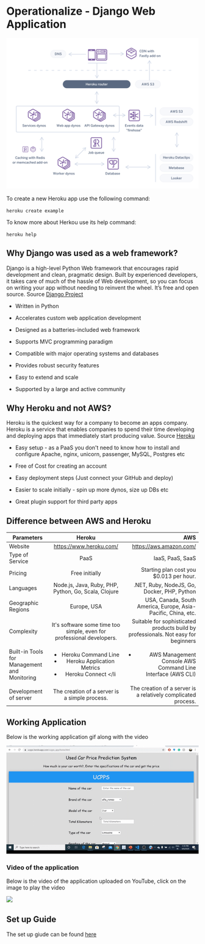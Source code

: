 # Operationalize - Django Web Application


<img src = "Img/1534271873-Beyond Web and Worker Blog Post (B)(1).png">


To create a new Heroku app use the following command:

`heroku create example`

To know more about Herkou use its help command:

`heroku help`

## Why Django was used as a web framework?

Django is a high-level Python Web framework that encourages rapid development and clean, pragmatic design. Built by experienced developers, it takes care of much of the hassle of Web development, so you can focus on writing your app without needing to reinvent the wheel. It’s free and open source. Source [Django Project](https://www.djangoproject.com/)
 
* Written in Python

* Accelerates custom web application development

* Designed as a batteries-included web framework

* Supports MVC programming paradigm

* Compatible with major operating systems and databases

* Provides robust security features

* Easy to extend and scale

* Supported by a large and active community

## Why Heroku and not AWS?

Heroku is the quickest way for a company to become an apps company. Heroku is a service that enables companies to spend their time developing and deploying apps that immediately start producing value. Source [Heroku](https://www.heroku.com/what)

* Easy setup - as a PaaS you don't need to know how to install and configure Apache, nginx, unicorn, passenger, MySQL, Postgres etc

* Free of Cost for creating an account

* Easy deployment steps (Just connect your GitHub and deploy)

* Easier to scale initially - spin up more dynos, size up DBs etc

* Great plugin support for third party apps


## Difference between AWS and Heroku

| Parameters        | Heroku            | AWS  |
| ------------- |:-------------:| -----:|
| Website     | https://www.heroku.com/ | https://aws.amazon.com/ |
| Type of Service      | PaaS      |   IaaS, PaaS, SaaS |
| Pricing | Free initially     |    Starting plan cost you $0.013 per hour. |
| Languages | Node.js, Java, Ruby, PHP, Python, Go, Scala, Clojure    |    .NET, Ruby, NodeJS, Go, Docker, PHP, Python |
| Geographic Regions | Europe, USA     |    USA, Canada, South America, Europe, Asia-Pacific, China, etc. |
| Complexity | It's software some time too simple, even for professional developers.	    |   Suitable for sophisticated products build by professionals. Not easy for beginners|
| Built-in Tools for Management and Monitoring | <ul><li>Heroku Command Line </li><li>Heroku Application Metrics</li><li>Heroku Connect </li</ul> |   <ul><li>AWS Management Console AWS Command Line Interface (AWS CLI)</li></ul> |
| Development of server | The creation of a server is a simple process.	    |    The creation of a server is a relatively complicated process.|
  
  
  
## Working Application

Below is the working application gif along with the video

<p align="center">
<img src="Img/trim.gif" >
</p>

### Video of the application 

Below is the video of the application uploaded on YouTube, click on the image to play the video


[![](http://img.youtube.com/vi/AFRjLQtip7E/0.jpg)](http://www.youtube.com/watch?v=AFRjLQtip7E "Prototype Video")


## Set up Guide

The set up giude can be found [here](https://github.com/Tanu-N-Prabhu/UsedCarPricePredictionSystem-Files/blob/master/SetUp%20file/SetUp%20Guide.pdf)

